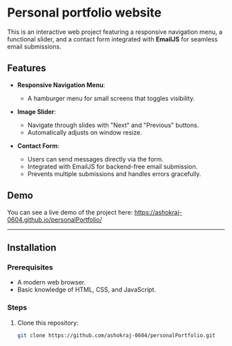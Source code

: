 # Personal portfolio website

This is an interactive web project featuring a responsive navigation menu, a functional slider, and a contact form integrated with **EmailJS** for seamless email submissions.

## Features

- **Responsive Navigation Menu**:
  - A hamburger menu for small screens that toggles visibility.
  
- **Image Slider**:
  - Navigate through slides with "Next" and "Previous" buttons.
  - Automatically adjusts on window resize.

- **Contact Form**:
  - Users can send messages directly via the form.
  - Integrated with EmailJS for backend-free email submission.
  - Prevents multiple submissions and handles errors gracefully.

## Demo

You can see a live demo of the project here: https://ashokraj-0604.github.io/personalPortfolio/

---

## Installation

### Prerequisites
- A modern web browser.
- Basic knowledge of HTML, CSS, and JavaScript.

### Steps
1. Clone this repository:
   ```bash
   git clone https://github.com/ashokraj-0604/personalPortfolio.git
